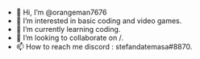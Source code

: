 - 👋 Hi, I’m @orangeman7676
- 👀 I’m interested in basic coding and video games.
- 🌱 I’m currently learning coding.
- 💞️ I’m looking to collaborate on /.
- 📫 How to reach me discord : stefandatemasa#8870.

<!---
orangeman7676/orangeman7676 is a ✨ special ✨ repository because its `README.md` (this file) appears on your GitHub profile.
You can click the Preview link to take a look at your changes.
--->
